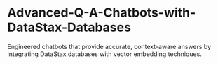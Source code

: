 # Advanced-Q-A-Chatbots-with-DataStax-Databases
Engineered chatbots that provide accurate, context-aware answers by integrating DataStax databases with vector embedding techniques.
